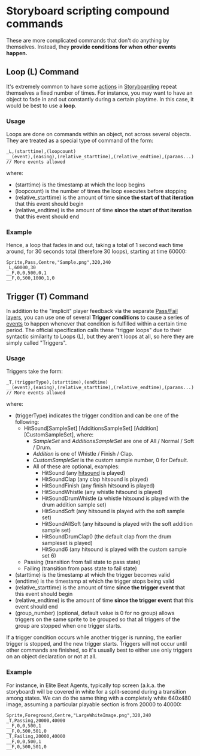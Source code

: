 # Storyboard scripting compound commands

These are more complicated commands that don't do anything by themselves. Instead, they **provide conditions for when other events happen.**

## Loop (L) Command

It's extremely common to have some [actions](/wiki/Storyboard_Scripting/Commands) in [Storyboarding](/wiki/Storyboards) repeat themselves a fixed number of times. For instance, you may want to have an object to fade in and out constantly during a certain playtime. In this case, it would be best to use a **loop**.

### Usage

Loops are done on commands within an object, not across several objects. They are treated as a special type of command of the form:

```
_L,(starttime),(loopcount)
__(event),(easing),(relative_starttime),(relative_endtime),(params...)
// More events allowed
```

where:

- (starttime) is the timestamp at which the loop begins
- (loopcount) is the number of times the loop executes before stopping
- (relative_starttime) is the amount of time **since the start of that iteration** that this event should begin
- (relative_endtime) is the amount of time **since the start of that iteration** that this event should end

### Example

Hence, a loop that fades in and out, taking a total of 1 second each time around, for 30 seconds total (therefore 30 loops), starting at time 60000:

```
Sprite,Pass,Centre,"Sample.png",320,240
_L,60000,30
__F,0,0,500,0,1
__F,0,500,1000,1,0
```

## Trigger (T) Command

In addition to the "implicit" player feedback via the separate [Pass/Fail layers](/wiki/Storyboard_Scripting/General_Rules), you can use one of several **Trigger conditions** to cause a series of [events](/wiki/Storyboard_Scripting/Commands) to happen whenever that condition is fulfilled within a certain time period. The official specification calls these "trigger loops" due to their syntactic similarity to Loops (L), but they aren't loops at all, so here they are simply called "Triggers".

### Usage

Triggers take the form:

```
_T,(triggerType),(starttime),(endtime)
__(event),(easing),(relative_starttime),(relative_endtime),(params...)
// More events allowed
```

where:

- (triggerType) indicates the trigger condition and can be one of the following:
  - HitSound\[SampleSet\] \[AdditionsSampleSet\] \[Addition\] \[CustomSampleSet\], where:
    - *SampleSet* and *AdditionsSampleSet* are one of All / Normal / Soft / Drum.
    - *Addition* is one of Whistle / Finish / Clap.
    - *CustomSampleSet* is the custom sample number, 0 for Default.
    - All of these are optional, examples:
      - HitSound (any [hitsound](/wiki/Glossary) is played)
      - HitSoundClap (any clap hitsound is played)
      - HitSoundFinish (any finish hitsound is played)
      - HitSoundWhistle (any whistle hitsound is played)
      - HitSoundDrumWhistle (a whistle hitsound is played with the drum addition sample set)
      - HitSoundSoft (any hitsound is played with the soft sample set)
      - HitSoundAllSoft (any hitsound is played with the soft addition sample set)
      - HitSoundDrumClap0 (the default clap from the drum sampleset is played)
      - HitSound6 (any hitsound is played with the custom sample set 6)
  - Passing (transition from fail state to pass state)
  - Failing (transition from pass state to fail state)
- (starttime) is the timestamp at which the trigger becomes valid
- (endtime) is the timestamp at which the trigger stops being valid
- (relative_starttime) is the amount of time **since the trigger event** that this event should begin
- (relative_endtime) is the amount of time **since the trigger event** that this event should end
- (group_number) (optional, default value is 0 for no group) allows triggers on the same sprite to be grouped so that all triggers of the group are stopped when one trigger starts.

If a trigger condition occurs while another trigger is running, the earlier trigger is stopped, and the new trigger starts. Triggers will not occur until other commands are finished, so it's usually best to either use only triggers on an object declaration or not at all.

### Example

For instance, in Elite Beat Agents, typically top screen (a.k.a. the storyboard) will be covered in white for a split-second during a transition among states. We can do the same thing with a completely white 640x480 image, assuming a particular playable section is from 20000 to 40000:

```
Sprite,Foreground,Centre,"LargeWhiteImage.png",320,240
_T,Passing,20000,40000
__F,0,0,500,1
__F,0,500,501,0
_T,Failing,20000,40000
__F,0,0,500,1
__F,0,500,501,0
```
